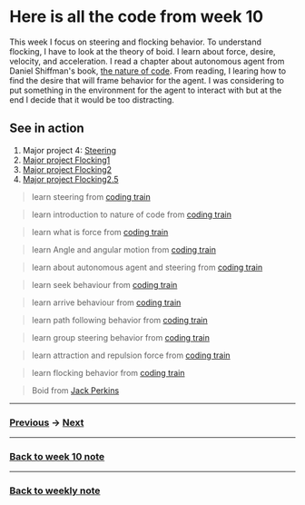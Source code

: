 # Here is all the code from week 10

This week I focus on steering and flocking behavior. To understand flocking, I have to look at the theory of boid. I learn about force, desire, velocity, and acceleration. I read a chapter about autonomous agent from Daniel Shiffman's book, [the nature of code](https://natureofcode.com/book/chapter-6-autonomous-agents/). From reading, I learing how to find the desire that will frame behavior for the agent. I was considering to put something in the environment for the agent to interact with but at the end I decide that it would be too distracting. 

## See in action
1. Major project 4: [Steering](https://napasornc.github.io/c0dew0rd/processing/week10/MajorProject4/)
2. [Major project Flocking1](https://napasornc.github.io/c0dew0rd/processing/week10/MajorProjectFlocking1/)
3. [Major project Flocking2](https://napasornc.github.io/c0dew0rd/processing/week10/MajorProjectFlocking2/)
4. [Major project Flocking2.5](https://napasornc.github.io/c0dew0rd/processing/week10/MajorProjectFlocking2_5/)


> learn steering from [coding train](https://youtu.be/4zhJlkGQTvU)

> learn introduction to nature of code from [coding train](https://youtu.be/6vX8wT1G798?list=PLRqwX-V7Uu6aFlwukCmDf0-1-uSR7mklK)

> learn what is force from [coding train](https://youtu.be/II1A3bBo6gM?list=PLRqwX-V7Uu6aFlwukCmDf0-1-uSR7mklK)

> learn Angle and angular motion from [coding train](https://youtu.be/qMq-zd6hguc?list=PLRqwX-V7Uu6aFlwukCmDf0-1-uSR7mklK)

> learn about autonomous agent and steering from [coding train](https://youtu.be/JIz2L4tn5kM?list=PLRqwX-V7Uu6aFlwukCmDf0-1-uSR7mklK)

> learn seek behaviour from [coding train](https://youtu.be/4zhJlkGQTvU?list=PLRqwX-V7Uu6aFlwukCmDf0-1-uSR7mklK)

> learn arrive behaviour from [coding train](https://youtu.be/2CL1maXeQCI?list=PLRqwX-V7Uu6aFlwukCmDf0-1-uSR7mklK)

> learn path following behavior from [coding train](https://youtu.be/2qGsBClh3hE?list=PLRqwX-V7Uu6aFlwukCmDf0-1-uSR7mklK)

> learn group steering behavior from [coding train](https://youtu.be/fWqOdLI944M?list=PLRqwX-V7Uu6aFlwukCmDf0-1-uSR7mklK)

> learn attraction and repulsion force from [coding train](https://youtu.be/OAcXnzRNiCY?list=PLRqwX-V7Uu6aFlwukCmDf0-1-uSR7mklK)

> learn flocking behavior from [coding train](https://youtu.be/mhjuuHl6qHM)

> Boid from [Jack Perkins](https://github.com/jackaperkins/boids/blob/master/Boid.pde)

---------------------------------------------------
### [Previous](https://github.com/napasornc/c0dew0rd/tree/master/processing/week09) -> [Next](https://github.com/napasornc/c0dew0rd/tree/master/processing/week11) 

--------------------------------------------------
### [Back to week 10 note](https://github.com/napasornc/c0dew0rd/tree/master/week%2010)

--------------------------------------------------
### [Back to weekly note](https://napasornc.github.io/c0dew0rd/)


